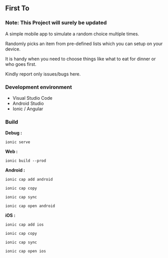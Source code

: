 ## First To

### Note: This Project will surely be updated

A simple mobile app to simulate a random choice multiple times.

Randomly picks an item from pre-defined lists which you can setup on your device. 

It is handy when you need to choose things like what to eat for dinner or who goes first.

Kindly report only issues/bugs here.

### Development environment

* Visual Studio Code
* Android Studio
* Ionic / Angular

### Build

**Debug :**

`ionic serve`

**Web :**

`ionic build --prod`

**Android :**

`ionic cap add android`

`ionic cap copy`

`ionic cap sync`

`ionic cap open android`

**iOS :**

`ionic cap add ios`

`ionic cap copy`

`ionic cap sync`

`ionic cap open ios`